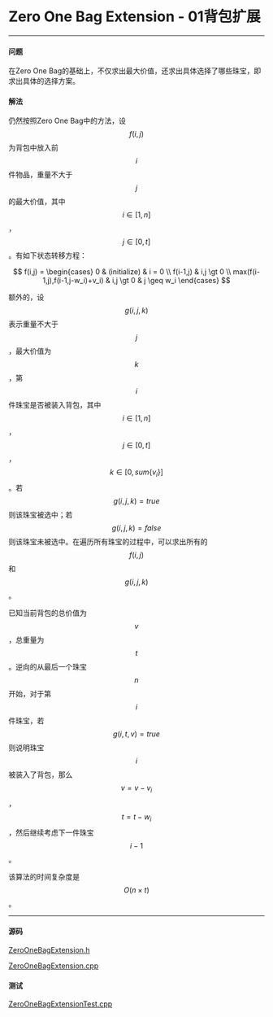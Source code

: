 <script type="text/javascript" src="https://cdnjs.cloudflare.com/ajax/libs/mathjax/2.7.1/MathJax.js?config=TeX-AMS-MML_HTMLorMML"></script>

# Zero One Bag Extension - 01背包扩展

--------

#### 问题

在Zero One Bag的基础上，不仅求出最大价值，还求出具体选择了哪些珠宝，即求出具体的选择方案。

#### 解法

仍然按照Zero One Bag中的方法，设$$ f(i,j) $$为背包中放入前$$ i $$件物品，重量不大于$$ j $$的最大价值，其中$$ i \in [1,n] $$，$$ j \in [0,t] $$。有如下状态转移方程：

$$
f(i,j) =
\begin{cases}
0                               &   (initialize)    &   i = 0 \\
f(i-1,j)                        &   i,j \gt 0 \\
max(f(i-1,j),f(i-1,j-w_i)+v_i)  &   i,j \gt 0       &   j \geq w_i
\end{cases}
$$

额外的，设$$ g(i,j,k) $$表示重量不大于$$ j $$，最大价值为$$ k $$，第$$ i $$件珠宝是否被装入背包，其中$$ i \in [1,n] $$，$$ j \in [0,t] $$，$$ k \in [0,sum\{v_i\}] $$。若$$ g(i,j,k) = true $$则该珠宝被选中；若$$ g(i,j,k) = false $$则该珠宝未被选中。在遍历所有珠宝的过程中，可以求出所有的$$ f(i,j) $$和$$ g(i,j,k) $$。

已知当前背包的总价值为$$ v $$，总重量为$$ t $$。逆向的从最后一个珠宝$$ n $$开始，对于第$$ i $$件珠宝，若$$ g(i,t,v) = true $$则说明珠宝$$ i $$被装入了背包，那么$$ v = v-v_i $$，$$ t = t-w_i $$，然后继续考虑下一件珠宝$$ i-1 $$。

该算法的时间复杂度是$$ O(n \times t) $$。

--------

#### 源码

[ZeroOneBagExtension.h](https://github.com/linrongbin16/Way-to-Algorithm/blob/master/src/DynamicProgramming/BagDP/ZeroOneBagExtension.h)

[ZeroOneBagExtension.cpp](https://github.com/linrongbin16/Way-to-Algorithm/blob/master/src/DynamicProgramming/BagDP/ZeroOneBagExtension.cpp)

#### 测试

[ZeroOneBagExtensionTest.cpp](https://github.com/linrongbin16/Way-to-Algorithm/blob/master/src/DynamicProgramming/BagDP/ZeroOneBagExtensionTest.cpp)
